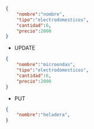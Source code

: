 ```json
{
    "nombre":"nombre",
    "tipo":"electrodomesticos",
    "cantidad":6,
    "precio":2000
}
```

- UPDATE
```json
{
    "nombre":"microondas",
    "tipo":"electrodomesticos",
    "cantidad":6,
    "precio":2000
}
```


- PUT
```json
{
    "nombre":"heladera",
}
```